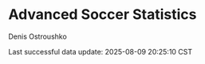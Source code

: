 # Advanced Soccer Statistics
Denis Ostroushko

<!-- gfm -->

Last successful data update: 2025-08-09 20:25:10 CST
